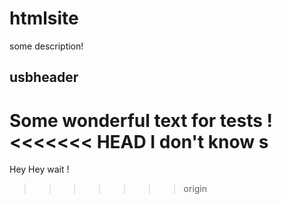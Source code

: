 # htmlsite
some description!

## usbheader

Some wonderful text for tests !
<<<<<<< HEAD
I don't know s
=======
Hey Hey wait !
>>>>>>> origin
